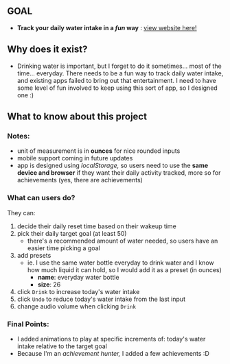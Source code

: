 ## GOAL
- **Track your daily water intake in a *fun* way** : [view website here!](https://www.nomumizu.com)

## Why does it exist?
- Drinking water is important, but I forget to do it sometimes... most of the time... everyday. There needs to be a fun way to track daily water intake, and existing apps failed to bring out that entertainment. I need to have some level of fun involved to keep using this sort of app, so I designed one :)

## What to know about this project
### Notes:
- unit of measurement is in **ounces** for nice rounded inputs
- mobile support coming in future updates
- app is designed using *localStorage,* so users need to use the **same device and browser** if they want their daily activity tracked, more so for achievements (yes, there are achievements)

### What can users do?
They can:
1. decide their daily reset time based on their wakeup time
2. pick their daily target goal (at least 50)
    - there's a recommended amount of water needed, so users have an easier time picking a goal
3. add presets
    - ie. I use the same water bottle everyday to drink water and I know how much liquid it can hold, so I would add it as a preset (in ounces)
        - **name**: everyday water bottle
        - **size**: 26
4. click `Drink` to increase today's water intake
5. click `Undo` to reduce today's water intake from the last input
6. change audio volume when clicking `Drink`

### Final Points:
- I added animations to play at specific increments of: today's water intake relative to the target goal
- Because I'm an *achievement hunter,* I added a few achievements :D 

